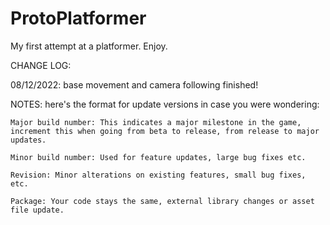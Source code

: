 # ProtoPlatformer
My first attempt at a platformer. Enjoy.


CHANGE LOG:

08/12/2022: base movement and camera following finished!

NOTES: here's the format for update versions in case you were wondering:

    Major build number: This indicates a major milestone in the game, increment this when going from beta to release, from release to major updates.

    Minor build number: Used for feature updates, large bug fixes etc.

    Revision: Minor alterations on existing features, small bug fixes, etc.

    Package: Your code stays the same, external library changes or asset file update.

